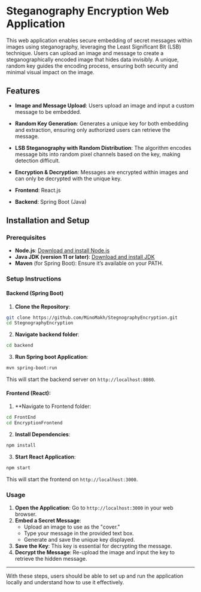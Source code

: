 # Steganography Encryption Web Application

This web application enables secure embedding of secret messages within images using steganography, leveraging the Least Significant Bit (LSB) technique. Users can upload an image and message to create a steganographically encoded image that hides data invisibly. A unique, random key guides the encoding process, ensuring both security and minimal visual impact on the image.

## Features

- **Image and Message Upload**: Users upload an image and input a custom message to be embedded.
- **Random Key Generation**: Generates a unique key for both embedding and extraction, ensuring only authorized users can retrieve the message.
- **LSB Steganography with Random Distribution**: The algorithm encodes message bits into random pixel channels based on the key, making detection difficult.
- **Encryption & Decryption**: Messages are encrypted within images and can only be decrypted with the unique key.


- **Frontend**: React.js
- **Backend**: Spring Boot (Java)

## Installation and Setup

### Prerequisites

- **Node.js**: [Download and install Node.js](https://nodejs.org)
- **Java JDK (version 11 or later)**: [Download and install JDK](https://www.oracle.com/java/technologies/javase-downloads.html)
- **Maven** (for Spring Boot): Ensure it’s available on your PATH.

### Setup Instructions

#### Backend (Spring Boot)

1. **Clone the Repository**:

```bash
git clone https://github.com/MinoMakh/StegnographyEncryption.git
cd StegnographyEncryption
```

2. **Navigate backend folder**:

```bash 
cd backend
```

3. **Run Spring boot Application**:

```bash
mvn spring-boot:run
```

This will start the backend server on `http://localhost:8080`.

#### Frontend (React):

1. **Navigate to Frontend folder:

```bash
cd FrontEnd
cd EncryptionFrontend
```

2. **Install Dependencies**:

```bash
npm install
```

3. **Start React Application**:

```bash
npm start
```

This will start the frontend on `http://localhost:3000`.

### Usage

1. **Open the Application**: Go to `http://localhost:3000` in your web browser.
2. **Embed a Secret Message**:
    - Upload an image to use as the "cover."
    - Type your message in the provided text box.
    - Generate and save the unique key displayed.
3. **Save the Key**: This key is essential for decrypting the message.
4. **Decrypt the Message**: Re-upload the image and input the key to retrieve the hidden message.

---

With these steps, users should be able to set up and run the application locally and understand how to use it effectively.
